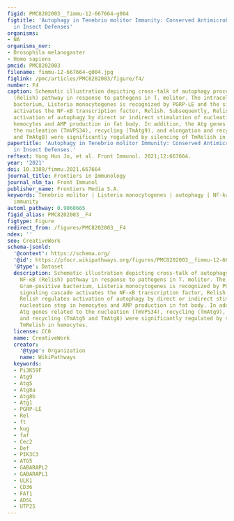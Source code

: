 ```yaml
---
figid: PMC8202003__fimmu-12-667664-g004
figtitle: 'Autophagy in Tenebrio molitor Immunity: Conserved Antimicrobial Functions
  in Insect Defenses'
organisms:
- NA
organisms_ner:
- Drosophila melanogaster
- Homo sapiens
pmcid: PMC8202003
filename: fimmu-12-667664-g004.jpg
figlink: /pmc/articles/PMC8202003/figure/f4/
number: F4
caption: Schematic illustration depicting cross-talk of autophagy process and NF-κB
  (Relish) pathway in response to pathogens in T. molitor. The intracellular Gram-positive
  bacterium, Listeria monocytogenes is recognized by PGRP-LE and the signaling cascade
  activates the NF-κB transcription factor, Relish. Subsequently, Relish regulates
  activation of autophagy by direct or indirect stimulation of nucleation step in
  hemocytes and AMP production in fat body. In addition, the Atg genes related to
  the nucleation (TmVPS34), recycling (TmAtg9), and elongation and recycling (TmAtg5
  and TmAtg8) were significantly regulated by silencing of TmRelish in hemocytes.
papertitle: 'Autophagy in Tenebrio molitor Immunity: Conserved Antimicrobial Functions
  in Insect Defenses.'
reftext: Yong Hun Jo, et al. Front Immunol. 2021;12:667664.
year: '2021'
doi: 10.3389/fimmu.2021.667664
journal_title: Frontiers in Immunology
journal_nlm_ta: Front Immunol
publisher_name: Frontiers Media S.A.
keywords: Tenebrio molitor | Listeria monocytogenes | autophagy | NF-kappaB | innate
  immunity
automl_pathway: 0.9060665
figid_alias: PMC8202003__F4
figtype: Figure
redirect_from: /figures/PMC8202003__F4
ndex: ''
seo: CreativeWork
schema-jsonld:
  '@context': https://schema.org/
  '@id': https://pfocr.wikipathways.org/figures/PMC8202003__fimmu-12-667664-g004.html
  '@type': Dataset
  description: Schematic illustration depicting cross-talk of autophagy process and
    NF-κB (Relish) pathway in response to pathogens in T. molitor. The intracellular
    Gram-positive bacterium, Listeria monocytogenes is recognized by PGRP-LE and the
    signaling cascade activates the NF-κB transcription factor, Relish. Subsequently,
    Relish regulates activation of autophagy by direct or indirect stimulation of
    nucleation step in hemocytes and AMP production in fat body. In addition, the
    Atg genes related to the nucleation (TmVPS34), recycling (TmAtg9), and elongation
    and recycling (TmAtg5 and TmAtg8) were significantly regulated by silencing of
    TmRelish in hemocytes.
  license: CC0
  name: CreativeWork
  creator:
    '@type': Organization
    name: WikiPathways
  keywords:
  - Pi3K59F
  - Atg9
  - Atg5
  - Atg8a
  - Atg8b
  - Atg1
  - PGRP-LE
  - Rel
  - ft
  - kug
  - faf
  - Cec2
  - Def
  - PIK3C3
  - ATG5
  - GABARAPL2
  - GABARAPL1
  - ULK1
  - CD36
  - FAT1
  - ADSL
  - UTP25
---
```

